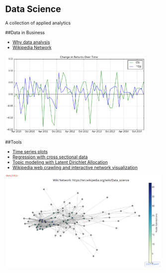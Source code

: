 # Data Science
A collection of applied analytics

##Data in Business

* [Why data analysis](https://github.com/tyfal/Data-Science/blob/master/WhyDataAnalysis.ipynb)
* [Wikipedia Network](https://github.com/tyfal/Data-Science/blob/master/WikiWeb.ipynb)

<img src="https://github.com/tyfal/Data-Science/blob/master/Images/timeseries.png" alt="time series graph" width = "450" />

##Tools

* [Time series plots](https://github.com/tyfal/Data-Science/blob/master/TimeSeries.ipynb)
* [Regression with cross sectional data](https://github.com/tyfal/Data-Science/blob/master/Regression.ipynb)
* [Topic modeling with Latent Dirichlet Allocation](https://github.com/tyfal/Data-Science/blob/master/LDA-V4.py)
* [Wikipedia web crawling and interactive network visualization](https://github.com/tyfal/Data-Science/blob/master/wiki_web_crawler.py)

![wiki](https://github.com/tyfal/Data-Science/blob/master/Images/wiki-network-image.png)



